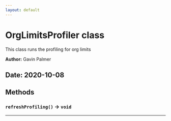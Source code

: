 ```yaml
---
layout: default
---
```

# OrgLimitsProfiler class

This class runs the profiling for org limits


**Author:** Gavin Palmer

**Date:** 2020-10-08
---
## Methods
### `refreshProfiling()` → `void`
---
